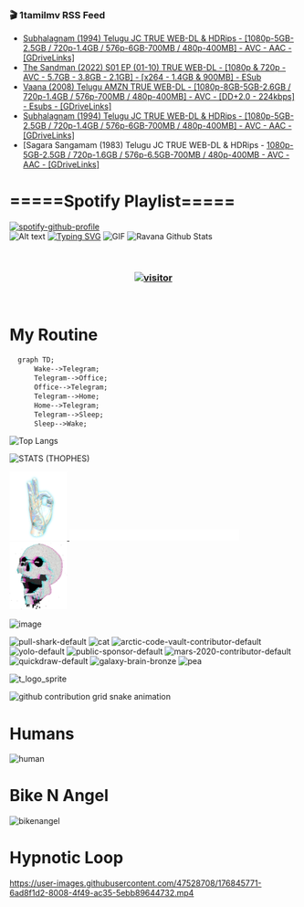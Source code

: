 ### 🎬 1tamilmv RSS Feed

<!-- BLOG-POST-LIST:START -->
- [Subhalagnam &lpar;1994&rpar; Telugu JC TRUE WEB-DL &amp; HDRips - [1080p-5GB-2.5GB / 720p-1.4GB / 576p-6GB-700MB / 480p-400MB] - AVC - AAC - [GDriveLinks]](https://www.1tamilmv.pics/index.php?/forums/topic/167018-subhalagnam-1994-telugu-jc-true-web-dl-hdrips-1080p-5gb-25gb-720p-14gb-576p-6gb-700mb-480p-400mb-avc-aac-gdrivelinks/&do=findComment&comment=332978)
- [The Sandman &lpar;2022&rpar; S01 EP &lpar;01-10&rpar; TRUE WEB-DL - [1080p &amp; 720p - AVC - 5.7GB - 3.8GB - 2.1GB] - [x264 - 1.4GB &amp; 900MB] - ESub](https://www.1tamilmv.pics/index.php?/forums/topic/166982-the-sandman-2022-s01-ep-01-10-true-web-dl-1080p-720p-avc-57gb-38gb-21gb-x264-14gb-900mb-esub/&do=findComment&comment=332977)
- [Vaana &lpar;2008&rpar; Telugu AMZN TRUE WEB-DL - [1080p-8GB-5GB-2.6GB / 720p-1.4GB / 576p-700MB / 480p-400MB] - AVC - [DD+2.0 - 224kbps] - Esubs - [GDriveLinks]](https://www.1tamilmv.pics/index.php?/forums/topic/167019-vaana-2008-telugu-amzn-true-web-dl-1080p-8gb-5gb-26gb-720p-14gb-576p-700mb-480p-400mb-avc-dd20-224kbps-esubs-gdrivelinks/&do=findComment&comment=332976)
- [Subhalagnam &lpar;1994&rpar; Telugu JC TRUE WEB-DL &amp; HDRips - [1080p-5GB-2.5GB / 720p-1.4GB / 576p-6GB-700MB / 480p-400MB] - AVC - AAC - [GDriveLinks]](https://www.1tamilmv.pics/index.php?/forums/topic/167018-subhalagnam-1994-telugu-jc-true-web-dl-hdrips-1080p-5gb-25gb-720p-14gb-576p-6gb-700mb-480p-400mb-avc-aac-gdrivelinks/&do=findComment&comment=332975)
- [Sagara Sangamam &lpar;1983&rpar; Telugu JC TRUE WEB-DL &amp; HDRips - [1080p-5GB-2.5GB / 720p-1.6GB / 576p-6.5GB-700MB / 480p-400MB - AVC - AAC - [GDriveLinks]](https://www.1tamilmv.pics/index.php?/forums/topic/167017-sagara-sangamam-1983-telugu-jc-true-web-dl-hdrips-1080p-5gb-25gb-720p-16gb-576p-65gb-700mb-480p-400mb-avc-aac-gdrivelinks/&do=findComment&comment=332974)
<!-- BLOG-POST-LIST:END -->

# =====Spotify Playlist=====
[![spotify-github-profile](https://spotify-github-profile.vercel.app/api/view?uid=31rfzgmuvvewegdlxvlev4ynz4vu&cover_image=true&theme=default&bar_color=53b14f&bar_color_cover=true)](https://ravana69.github.io/rss)
</br>
![Alt text](https://spotify-recently-played-readme.vercel.app/api?user=31rfzgmuvvewegdlxvlev4ynz4vu)
[![Typing SVG](https://readme-typing-svg.herokuapp.com?color=%2336BCF7&center=true&vCenter=true&multiline=true&height=81&lines=I+AM+RAVANA;CONTACT+ME+ON+TELEGRAM%3A+%40R4V4N4)](https://git.io/typing-svg)
<img align="centre" height="400px" width="490px" alt="GIF" src="https://github.com/ravana69/ravana69/blob/master/rvm.gif" />
![Ravana Github Stats](https://github-readme-stats.vercel.app/api?username=ravana69&&show_icons=true&theme=radical)

<br />
<h3 align="center"> <a href="https://t.me/r4v4n4"><img src="https://profile-counter.glitch.me/ravana69/count.svg" alt="visitor" width="600"></a> </h3>
</br>

<H1>My Routine</H1>

```mermaid
  graph TD;
      Wake-->Telegram;
      Telegram-->Office;
      Office-->Telegram;
      Telegram-->Home;
      Home-->Telegram;
      Telegram-->Sleep;
      Sleep-->Wake;
```
![Top Langs](https://github-readme-stats.vercel.app/api/top-langs/?username=ravana69&&show_icons=true&theme=radical)

![STATS (THOPHES)](https://github-profile-trophy.vercel.app/?username=ravana69&theme=gruvbox&margin-w=10&margin-h=15&column=8)
<br />
<p align="left">
    <a href="#">
        <img width="20%" src="./assets/images/hand.gif" alt="" />
    </a>
    <a href="#">
        <img width="59%" src="./assets/images/spacer.png" alt="" >
    </a>
    <a href="#">
        <img width="20%" src="./assets/images/skull.gif" alt="" />
    </a>
</p>


![image](https://user-images.githubusercontent.com/47528708/175298537-0623dc00-7b1a-4ec1-b5b1-71768763a234.png)

<img width="148" alt="pull-shark-default" src="https://user-images.githubusercontent.com/47528708/176419715-70981865-4dc6-489a-8a1a-06842db67b15.gif"> <img width="148" alt="cat" src="https://user-images.githubusercontent.com/47528708/179149594-60701d0e-e626-415f-9958-80736351eadd.gif"> <img width="148" alt="arctic-code-vault-contributor-default" src="https://user-images.githubusercontent.com/47528708/175267501-e1fbbb8f-c2b2-4882-b865-2ac4debef26c.png"> <img width="148" alt="yolo-default" src="https://user-images.githubusercontent.com/47528708/175267654-281a1880-1129-4b7b-bf2f-de5dd2bc5afa.png"> <img width="148" alt="public-sponsor-default" src="https://user-images.githubusercontent.com/47528708/175268448-2e78cc75-fb25-4d76-bd22-7df520446b45.png"> <img width="148" alt="mars-2020-contributor-default" src="https://user-images.githubusercontent.com/47528708/175268475-de6d987a-3be9-4353-86a5-23b422559355.png"> <img width="148" alt="quickdraw-default" src="https://user-images.githubusercontent.com/47528708/179148665-33e7c2c8-5d95-413e-8b25-6862820a5fe7.png"> <img width="148" alt="galaxy-brain-bronze" src="https://user-images.githubusercontent.com/47528708/176419717-e2fdca8b-0fdc-47dd-9511-a7ff52178a33.gif"> <img width="148" alt="pea" src="https://user-images.githubusercontent.com/47528708/179149608-800ce6e1-7d24-4bfe-8e84-5628e6d5497d.gif">

![t_logo_sprite](https://user-images.githubusercontent.com/47528708/175293007-21ff1792-1fca-4be3-bcae-12fdc3aa414f.svg)

![github contribution grid snake animation](https://raw.githubusercontent.com/ravana69/ravana69/output/github-contribution-grid-snake-dark.svg#gh-dark-mode-only)

# Humans
<img width="170" alt="human" src="https://user-images.githubusercontent.com/47528708/176413829-c142d478-1c96-4c3c-a2a4-2dd35374c335.gif">

# Bike N Angel
<img width="170" alt="bikenangel" src="https://user-images.githubusercontent.com/47528708/176616968-3a44f91e-8016-477c-9bb5-c4689a1adbee.gif">

# Hypnotic Loop

https://user-images.githubusercontent.com/47528708/176845771-6ad8f1d2-8008-4f49-ac35-5ebb89644732.mp4

